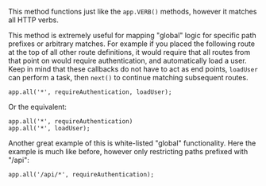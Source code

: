 This method functions just like the `app.VERB()` methods,
however it matches all HTTP verbs. 

This method is extremely useful for
mapping "global" logic for specific path prefixes or arbitrary matches.
For example if you placed the following route at the top of all other
route definitions, it would require that all routes from that point on
would require authentication, and automatically load a user. Keep in mind
that these callbacks do not have to act as end points, `loadUser`
can perform a task, then `next()` to continue matching subsequent
routes.

```
app.all('*', requireAuthentication, loadUser);
```

Or the equivalent:

```
app.all('*', requireAuthentication)
app.all('*', loadUser);
```

Another great example of this is white-listed "global" functionality. Here
the example is much like before, however only restricting paths prefixed with
"/api":

```
app.all('/api/*', requireAuthentication);
```
